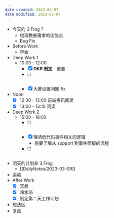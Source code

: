 ```yaml
---
date created: 2023-03-07 
date modified: 2023-03-07
---
```

- 今天的 3 Frog？
	- 梳理换肤需求的功能点
	- Bug Fix
- Before Work
	- 早会
- Deep Work 1
	- 10:00 - 12:00
		- [x] **OKR 制定** - 重要
		- [ ] ~~~~梳理换肤功能点
		- [x] 大屏设置问题 fix
- Noon
	- [x] 12:30 - 13:00 前端资讯阅读
	- [x] 13:00 - 13:10 阅读
- Deep Work 2
	- 15:00 - 18:00
		- [ ] ~~~~调研换肤方案
		- [x] 理清低代码事件相关的逻辑
			- 需要了解从 support 到事件面板的流程
		- [ ] ~~~~Bug Fix
- 明天的计划和 3 Frog
	- [[DailyNotes/2023-03-09]]
- 运动
- After Work
	- [x] 冥想
	- [x] 冷水浴
	- [x] 制定第二天工作计划
- 想法区
- 复盘
